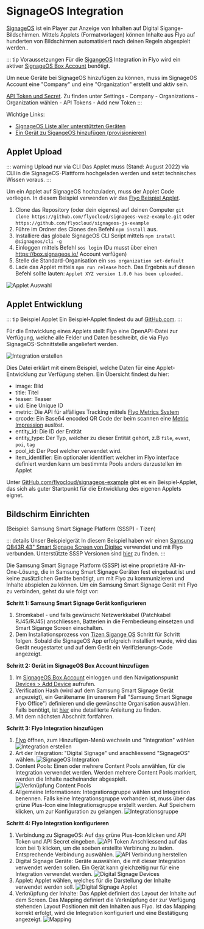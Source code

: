 # SignageOS Integration

[SignageOS](https://www.signageos.io/) ist ein Player zur Anzeige von Inhalten auf Digital Sigange-Bildschirmen. Mittels Applets (Formatvorlagen) können Inhalte aus Flyo auf hunderten von Bildschirmen automatisiert nach deinen Regeln abgespielt werden..

::: tip Voraussetzungen
 Für die [SigangeOS](https://signageos.io) Integration in Flyo wird ein aktiver [SignageOS Box Account](https://box.signageos.io/) benötigt.

Um neue Geräte bei SignageOS hinzufügen zu können, muss im SignageOS Account eine "Company" und eine "Organization" erstellt und aktiv sein.

[API Token und Secret](https://box.signageos.io). Zu finden unter Settings - Company - Organizations - Organization wählen - API Tokens - Add new Token
:::

Wichtige Links:

+ [SignageOS Liste aller unterstützten Geräten](https://www.signageos.io/supported-devices/)
+ [Ein Gerät zu SigangeOS hinzufügen (provisionieren)](https://docs.signageos.io/provisioning)

## Applet Upload

::: warning Upload nur via CLI
Das Applet muss (Stand: August 2022) via CLI in die SignageOS-Plattform hochgeladen werden und setzt technisches Wissen voraus.
:::

Um ein Applet auf SignageOS hochzuladen, muss der Applet Code vorliegen. In diesem Beispiel verwenden wir das [Flyo Beispiel Applet](https://github.com/flyocloud/signageos-example).

1. Clone das Repository (oder dein eigenes) auf deinen Computer `git clone https://github.com/flyocloud/signageos-vue2-example.git` oder `https://github.com/flyocloud/signageos-js-example`
2. Führe im Ordner des Clones den Befehl `npm install` aus.
3. Installiere das globale SignageOS CLI Script mittels `npm install @signageos/cli -g`
4. Einloggen mittels Befehl `sos login` (Du musst über einen https://box.signageos.io/ Account verfügen)
5. Stelle die Standard-Organisation ein `sos organization set-default`
6. Lade das Applet mittels `npm run release` hoch. Das Ergebnis auf diesen Befehl sollte lauten: `Applet XYZ version 1.0.0 has been uploaded.`

![Applet Auswahl](assets/signageOS/applet-name.png)

## Applet Entwicklung

::: tip Beispiel Applet
Ein Beispiel-Applet findest du auf [GitHub.com](https://github.com/flyocloud/signageos-vue2-example).
:::

Für die Entwicklung eines Applets stellt Flyo eine OpenAPI-Datei zur Verfügung, welche alle Felder und Daten beschreibt, die via Flyo SignageOS-Schnittstelle angeliefert werden.

![Integration erstellen](assets/signageOS/openapi.png)

Dies Datei erklärt mit einem Beispiel, welche Daten für eine Applet-Entwicklung zur Verfügung stehen. Ein Übersicht findest du hier:

+ image: Bild
+ title: Titel
+ teaser: Teaser
+ uid: Eine Unique ID
+ metric: Die API für alfälliges Tracking mittels [Flyo Metrics System](../infos/metrics.md)
+ qrcode: Ein Base64 encoded QR Code der beim scannen eine [Metric Impression](../infos/metrics.md) auslöst.
+ entity_id: Die ID der Entität
+ entity_type: Der Typ, welcher zu dieser Entität gehört, z.B `file`, `event`, `poi`, `tag`
+ pool_id: Der Pool welcher verwendet wird.
+ item_identifier: Ein optionaler identifiert welcher im Flyo interface definiert werden kann um bestimmte Pools anders darzustellen im Applet

Unter [GitHub.com/flyocloud/signageos-example](https://github.com/flyocloud/signageos-example) gibt es ein Beispiel-Applet, das sich als guter Startpunkt für die Entwicklung des eigenen Applets eignet.

## Bildschirm Einrichten 

(Beispiel: Samsung Smart Signage Platform (SSSP) - Tizen)

::: details Unser Beispielgerät 
In diesem Beispiel haben wir einen [Samsung QB43R 43" Smart Signage Screen von Digitec](https://www.digitec.ch/de/s1/product/samsung-qb43r-43-3840-x-2160-pixels-digital-signage-11206798) verwendet und mit Flyo verbunden. Unterstützte SSSP Versionen sind [hier]( https://www.signageos.io/supported-devices/samsung-sssp-tizen) zu finden.
:::

Die Samsung Smart Signage Platform (SSSP) ist eine proprietäre All-in-One-Lösung, die in Samsung Smart Signage Geräten fest eingebaut ist und keine zusätzlichen Geräte benötigt, um mit Flyo zu kommunizieren und Inhalte abspielen zu können. Um ein Samsung Smart Signage Gerät mit Flyo zu verbinden, gehst du wie folgt vor:

**Schritt 1: Samsung Smart Signage Gerät konfigurieren**

1. Stromkabel - und falls gewünscht Netzwerkkabel (Patchkabel RJ45/RJ45) anschliessen, Batterien in die Fernbedieung einsetzen und Smart Sigange Screen einschalten.
2. Dem Installationsprozess von [Tizen Sigange OS](https://docs.signageos.io/provisioning/device-provisioning-tizen) Schritt für Schritt folgen. Sobald die SignageOS App erfolgreich installiert wurde, wird das Gerät neugestartet und auf dem Gerät ein Verifizierungs-Code angezeigt.

**Schritt 2: Gerät im SignageOS Box Account hinzufügen**

1. Im [SignageOS Box Account](https://box.signageos.io/) einloggen und den Navigationspunkt [Devices > Add Device](https://box.signageos.io/devices/new) aufrufen.
2. Verification Hash (wird auf dem Samsung Smart Signage Gerät angezeigt), ein Gerätename (in unserem Fall "Samsung Smart Signage Flyo Office") definieren und die gewünschte Organisation auswählen. Falls benötigt, ist [hier](https://docs.signageos.io/knowledge-base/how-to-provision-device-with-cloud) eine detaillierte Anleitung zu finden.
3. Mit dem nächsten Abschnitt fortfahren.

**Schritt 3: Flyo Integration hinzufügen**

1. [Flyo](https://flyo.cloud) öffnen, zum Hinzufügen-Menü wechseln und "Integration" wählen
![Integration erstellen](assets/signageOS/add-integration-step1.png)
2. Art der Integration: "Digital Signage" und anschliessend "SignageOS" wählen.
![SignageOS Integration](assets/signageOS/add-integration-step2.png)
3. Content Pools: Einen oder mehrere Content Pools anwählen, für die Integration verwendet werden. Werden mehrere Content Pools markiert, werden die Inhalte nacheinander abgespielt.
![Verknüpfung Content Pools](assets/signageOS/add-integration-step3.png)
4. Allgemeine Informationen: Integrationsgruppe wählen und Integration benennen. Falls keine Integrationsgruppe vorhanden ist, muss über das grüne Plus-Icon eine Integrationsgruppe erstellt werden. Auf Speichern klicken, um zur Konfiguration zu gelangen.
![Integrationsgruppe](assets/signageOS/add-integration-step4.png)

**Schritt 4: Flyo Integration konfigurieren**

1. Verbindung zu SignageOS: Auf das grüne Plus-Icon klicken und API Token und API Secret eingeben.
![API Token](assets/signageOS/add-integration-step5.png)
Anschliessend auf das Icon bei 1) klicken, um die soeben erstellte Verbinung zu laden. Entsprechende Verbindung auswählen.
![API Verbindung herstellen](assets/signageOS/add-integration-step6.png)
2. Digital Signage Geräte: Geräte auswählen, die mit dieser Integration verwendet werden sollen. Ein Gerät kann gleichzeitig nur für eine Integration verwendet werden.
![Digital Signage Devices](assets/signageOS/add-integration-step7.png)
3. Applet: Applet wählen, welches für die Darstellung der Inhalte verwendet werden soll.
![Digital Signage Applet](assets/signageOS/add-integration-step8.png)
4. Verknüpfung der Inhalte: Das Applet definiert das Layout der Inhalte auf dem Screen. Das Mapping definiert die Verknüpfung der zur Verfügung stehenden Layout Positionen mit den Inhalten aus Flyo. Ist das Mapping korrekt erfolgt, wird die Integration konfiguriert und eine Bestätigung angezeigt.
![Mapping](assets/signageOS/add-integration-step9.png)
